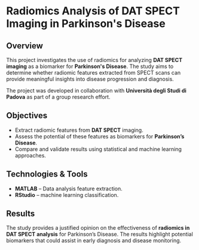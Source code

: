 # Radiomics Analysis of DAT SPECT Imaging in Parkinson's Disease  

## Overview  
This project investigates the use of radiomics for analyzing **DAT SPECT imaging** as a biomarker for **Parkinson's Disease**. The study aims to determine whether radiomic features extracted from SPECT scans can provide meaningful insights into disease progression and diagnosis.  

The project was developed in collaboration with **Università degli Studi di Padova** as part of a group research effort.  

## Objectives  
- Extract radiomic features from **DAT SPECT** imaging.  
- Assess the potential of these features as biomarkers for **Parkinson’s Disease**.  
- Compare and validate results using statistical and machine learning approaches.  

## Technologies & Tools  
- **MATLAB** – Data analysis feature extraction.  
- **RStudio** – machine learning classification.  

## Results  
The study provides a justified opinion on the effectiveness of **radiomics in DAT SPECT analysis** for Parkinson’s Disease. The results highlight potential biomarkers that could assist in early diagnosis and disease monitoring.  

